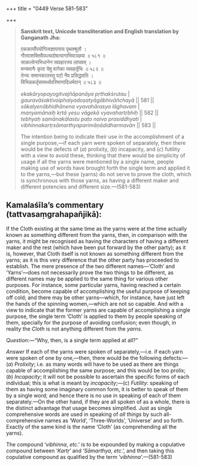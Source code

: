 +++
title = "0449 Verse 581-583"

+++
> **Sanskrit text, Unicode transliteration and English translation by Ganganath Jha:** 
>
> एककार्योपयोगित्वज्ञापनाय पृथक्श्रुतौ ।  
> गौरवाशक्तिवैफल्यदोषत्यागाभिवाञ्छया ॥ ५८१ ॥  
> साकल्येनाभिधानेन व्यवहारस्य लाघवम् ।  
> मन्यमानैः कृता येषु वागेका व्यवहर्तृभिः ॥ ५८२ ॥  
> तेभ्यः समानकालस्तु पटो नैव प्रसिद्ध्यति ।  
> विभिन्नकर्तृसामर्थ्यपरिमाणादिधर्मवान् ॥ ५८३ ॥ 
>
> *ekakāryopayogitvajñāpanāya pṛthakśrutau* \|  
> *gauravāśaktivaiphalyadoṣatyāgābhivāñchayā* \|\| 581 \|\|  
> *sākalyenābhidhānena vyavahārasya lāghavam* \|  
> *manyamānaiḥ kṛtā yeṣu vāgekā vyavahartṛbhiḥ* \|\| 582 \|\|  
> *tebhyaḥ samānakālastu paṭo naiva prasiddhyati* \|  
> *vibhinnakartṛsāmarthyaparimāṇādidharmavān* \|\| 583 \|\| 
>
> The intention being to indicate their use in the accomplishment of a single purpose,—if each yarn were spoken of separately, then there would be the defects of (*a*) prolixity, (*b*) incapacity, and (*c*) futility with a view to avoid these, thinking that there would be simplicity of usage if all the yarns were mentioned by a single name, people making use of words have brought forth the single term and applied it to the yarns,—but these (yarns) do not serve to prove the cloth, which is synchronous with those yarns, as having a different maker and different potencies and different size.—(581-583)



## Kamalaśīla’s commentary (tattvasaṃgrahapañjikā):

If the Cloth existing at the same time as the yarns were at the time actually known as something different from the yarns, then, in comparison with the yarns, it might be recognised as having the characters of having a different maker and the rest (which have been put forward by the other party); as it is, however, that Cloth itself is not known as something different from the yarns; as it is this very difference that the other party has proceeded to establish. The mere presence of the two different names—‘Cloth’ and ‘Yarns’—does not necessarily prove the two things to be different, as different names may be applied to the same thing for various other purposes. For instance, some particular yarns, having reached a certain condition, become capable of accomplishing the useful purpose of keeping off cold; and there may be other yarns—which, for instance, have just left the hands of the spinning women,—which are not so capable. And with a view to indicate that the former yarns are capable of accomplishing a single purpose, the single term ‘Cloth’ is applied to them by people speaking of them, specially for the purpose of avoiding confusion; even though, in reality the *Cloth* is not anything different from the *yarns*.

*Question*:—“Why, then, is a single term applied at all?”

*Answer* If each of the yarns were spoken of separately,—i.e. if each yarn were spoken of one by one,—then, there would be the following defects:—(*a*) *Prolixity*; i.e. as many words will have to be used as there are things capable of accomplishing the same purpose; and this would be too prolix; (*b*) *Incapacity*; it will not be possible to ascertain the specific forms of each individual; this is what is meant by *incapacity*;—(c) *Futility*: speaking of them as having some imaginary common form, it is better to speak of them by a single word; and hence there is no use in speaking of each of them separately.—On the other hand, if they are all spoken of as a whole, there is the distinct advantage that usage becomes simplified. Just as single comprehensive words are used in speaking of *all things* by such all-comprehensive names as ‘World’, ‘Three-Worlds’, ‘Universe’ and so forth. Exactly of the same kind is the name ‘Cloth’ (as comprehending all the yarns).

The compound ‘*vibhinna*, *etc*.’ is to be expounded by making a copulative compound between ‘*Kartṛ*’ and ‘*Sāmarthya*, *etc*.’, and then taking this copulative compound as qualified by the term ‘*vibhinna*’.—(581-583)


